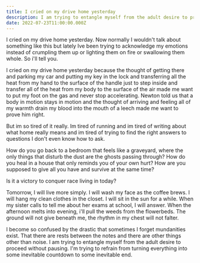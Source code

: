 ```yaml
---
title: I cried on my drive home yesterday
description: I am trying to entangle myself from the adult desire to proceed without pausing.
date: 2022-07-23T11:00:00.000Z
---
```

I cried on my drive home yesterday. Now normally I wouldn't talk about something like this but lately Ive been trying 
to acknowledge my emotions instead of crumpling them up or 
lighting them on fire or swallowing them whole. So i'll tell you. 


I cried on my drive home yesterday because the thought of getting there and parking my car and putting my key in the lock and transferring all the heat 
from my hand to the surface of the handle just to step inside and transfer all of the heat from my body to the surface of the air made me want to put my foot on the gas and never stop accelerating. Newton told us that a body in motion stays in motion and the thought of arriving and feeling all of my warmth drain my blood into the mouth of a leech made me want to prove him right. 


But im so tired of it really. Im tired of running and im tired of writing 
about what home really means and im tired of trying to find the right answers to questions I don't even know how to ask. 


How do you go back to a bedroom that feels like a graveyard, where the only things that disturb the dust are the ghosts passing through?
How do you heal in a house that only reminds you of your own hurt? 
How are you supposed to give all you have and survive at the same time?


Is it a victory to conquer race living in today?


Tomorrow, I will live more simply. I will wash my face as the  coffee brews. 
I will hang my clean clothes in the closet. I will sit in the sun for a while. When my sister calls to tell me about her exams at school, I will answer. When the afternoon melts into evening, i'll pull the weeds from the flowerbeds. The ground will not give beneath me, the rhythm in my chest will not falter. 


I become so confused by the drastic that sometimes I forget mundanities exist. That there are rests between the notes and there are other things other than noise. I am trying to entangle myself from the adult desire to proceed without pausing. I'm trying to refrain from turning everything into some inevitable countdown to some inevitable end. 

